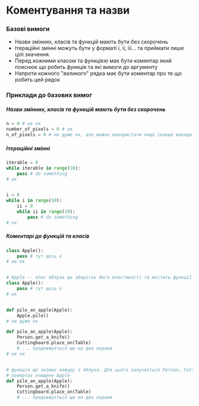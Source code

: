 # Коментування та назви

### Базові вимоги
* Назви змінних, класів та функцій мають бути без скорочень
* Ітераційні змінні можуть бути у форматі i, ii, iii... та приймати лише цілі значення.
* Перед кожними класом та функцією має бути коментар який пояснює що робить функція та які вимоги до аргументу
* Напроти кожного "великого" рядка має бути коментар про те що робить цей рядок

### Приклади до базових вимог
##### Назви змінних, класів та функцій мають бути без скорочень
```python
n = 0 # не ок
number_of_pixels = 0 # ок
n_of_pixels = 0 # не дуже ок, але можна використати якщо інакше виходить дуже громіздко
```
##### Ітераційні змінні
```python
iterable = 0
while iterable in range(10):
    pass # do something
# ок


i = 0
while i in range(10):
    ii = 0
    while ii in range(10):
        pass # do something
# ок
```

##### Коментарі до функцій та класів
```python
class Apple():
    pass # тут щось є
# не ок


# Apple -- клас яблука що зберігає його властивості та містить функції зміни самого себе. Використовується у класі FruitBasket()
class Apple():
    pass # тут щось є
# ок


def pile_an_apple(Apple):
    Apple.pile()
# не дуже ок

def pile_an_apple(Apple):
    Person.get_a_knife()
    Cuttingboard.place_on(Table)
    # ... продовжується ще на два екрани
# не ок


# функція що знімає кожуру з яблука. Для цього залучається Person, Cuttingboard і Table.
# повертає очищене Apple
def pile_an_apple(Apple):
    Person.get_a_knife()
    Cuttingboard.place_on(Table)
    # ... продовжується ще на два екрани

```